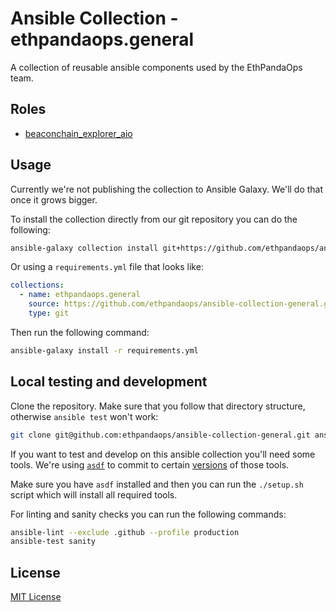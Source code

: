 # Ansible Collection - ethpandaops.general

A collection of reusable ansible components used by the EthPandaOps team.

## Roles

- [beaconchain_explorer_aio](roles/beaconchain_explorer_aio/)

## Usage

Currently we're not publishing the collection to Ansible Galaxy. We'll do that once it grows bigger.

To install the collection directly from our git repository you can do the following:

```sh
ansible-galaxy collection install git+https://github.com/ethpandaops/ansible-collection-general.git,master
```

Or using a `requirements.yml` file that looks like:

```yaml
collections:
  - name: ethpandaops.general
    source: https://github.com/ethpandaops/ansible-collection-general.git,master
    type: git
```

Then run the following command:

```sh
ansible-galaxy install -r requirements.yml
```



## Local testing and development

Clone the repository. Make sure that you follow that directory structure, otherwise `ansible test` won't work:

```sh
git clone git@github.com:ethpandaops/ansible-collection-general.git ansible_collections/ethpandaops/general
```

If you want to test and develop on this ansible collection you'll need some tools. We're using [`asdf`](https://asdf-vm.com/) to commit to certain [versions](.tool-versions) of those tools.

Make sure you have `asdf` installed and then you can run the `./setup.sh` script which will install all required tools.

For linting and sanity checks you can run the following commands:

```sh
ansible-lint --exclude .github --profile production
ansible-test sanity
```

## License

[MIT License](LICENSE)
